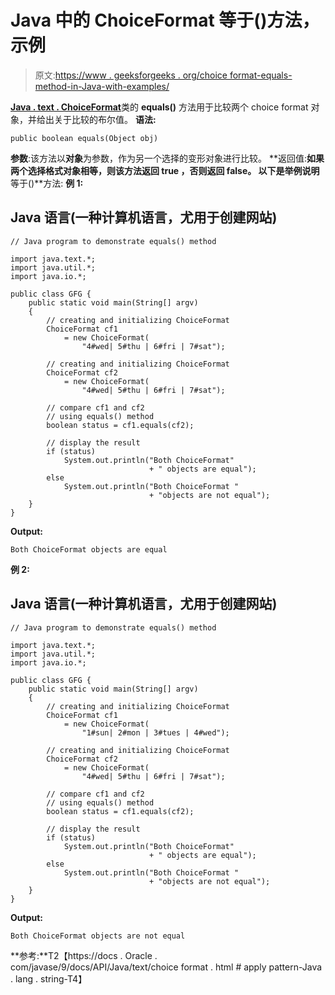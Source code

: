 # Java 中的 ChoiceFormat 等于()方法，示例

> 原文:[https://www . geeksforgeeks . org/choice format-equals-method-in-Java-with-examples/](https://www.geeksforgeeks.org/choiceformat-equals-method-in-java-with-examples/)

[**Java . text . ChoiceFormat**](https://www.geeksforgeeks.org/tag/java-choiceformat/)类的 **equals()** 方法用于比较两个 choice format 对象，并给出关于比较的布尔值。
**语法:**

```
public boolean equals(Object obj)
```

**参数**:该方法以**对象**为参数，作为另一个选择的变形对象进行比较。
**返回值:**如果两个选择格式对象相等，则该方法返回 **true** ，否则返回 false。
以下是举例说明**等于()**方法:
**例 1:**

## Java 语言(一种计算机语言，尤用于创建网站)

```
// Java program to demonstrate equals() method

import java.text.*;
import java.util.*;
import java.io.*;

public class GFG {
    public static void main(String[] argv)
    {
        // creating and initializing ChoiceFormat
        ChoiceFormat cf1
            = new ChoiceFormat(
                "4#wed| 5#thu | 6#fri | 7#sat");

        // creating and initializing ChoiceFormat
        ChoiceFormat cf2
            = new ChoiceFormat(
                "4#wed| 5#thu | 6#fri | 7#sat");

        // compare cf1 and cf2
        // using equals() method
        boolean status = cf1.equals(cf2);

        // display the result
        if (status)
            System.out.println("Both ChoiceFormat"
                               + " objects are equal");
        else
            System.out.println("Both ChoiceFormat "
                               + "objects are not equal");
    }
}
```

**Output:** 

```
Both ChoiceFormat objects are equal
```

**例 2:**

## Java 语言(一种计算机语言，尤用于创建网站)

```
// Java program to demonstrate equals() method

import java.text.*;
import java.util.*;
import java.io.*;

public class GFG {
    public static void main(String[] argv)
    {
        // creating and initializing ChoiceFormat
        ChoiceFormat cf1
            = new ChoiceFormat(
                "1#sun| 2#mon | 3#tues | 4#wed");

        // creating and initializing ChoiceFormat
        ChoiceFormat cf2
            = new ChoiceFormat(
                "4#wed| 5#thu | 6#fri | 7#sat");

        // compare cf1 and cf2
        // using equals() method
        boolean status = cf1.equals(cf2);

        // display the result
        if (status)
            System.out.println("Both ChoiceFormat"
                               + " objects are equal");
        else
            System.out.println("Both ChoiceFormat "
                               + "objects are not equal");
    }
}
```

**Output:** 

```
Both ChoiceFormat objects are not equal
```

**参考:**T2【https://docs . Oracle . com/javase/9/docs/API/Java/text/choice format . html # apply pattern-Java . lang . string-T4】